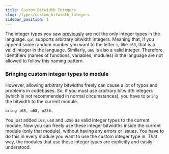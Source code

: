 ```yaml
---
title: Custom Bitwidth Integers
slug: /types/custom_bitwidth_integers
sidebar_position: 1
---
```


The integer types you saw [previously](/types/signed_and_unsigned_integers) are not the only integer types in the language. `qat` supports arbitrary bitwidth integers. Meaning that, if you append some random number you want to the letter `i`, like `i68`, that is a valid integer in the language. Similarly, `u68` is also a valid integer. Therefore, identifiers (names of functions, variables, modules) in the language are not allowed to follow this naming pattern.

### Bringing custom integer types to module

However, allowing arbitrary bitwidths freely can cause a lot of typos and problems in codebases. So, if you must use arbitrary bitwidth integers (which is not recommended in normal circumstances), you have to `bring` the bitwidth to the current module.

```qat
bring i68, u68, u256.
```

You just added `i68`, `u68` and `u256` as valid integer types to the current module. Now you can freely use these integer bitwidths inside the current module (only that module), without having any errors or issues. You have to do this in every module you want to use the custom integer type in. That way, the modules that use these integer types are explicitly and easily understood.

